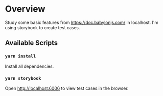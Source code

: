 # Overview

Study some basic features from https://doc.babylonjs.com/ in localhost.
I'm using storybook to create test cases.

## Available Scripts

### `yarn install`
Install all dependencies.

### `yarn storybook`

Open [http://localhost:6006](http://localhost:6006) to view test cases in the browser.

